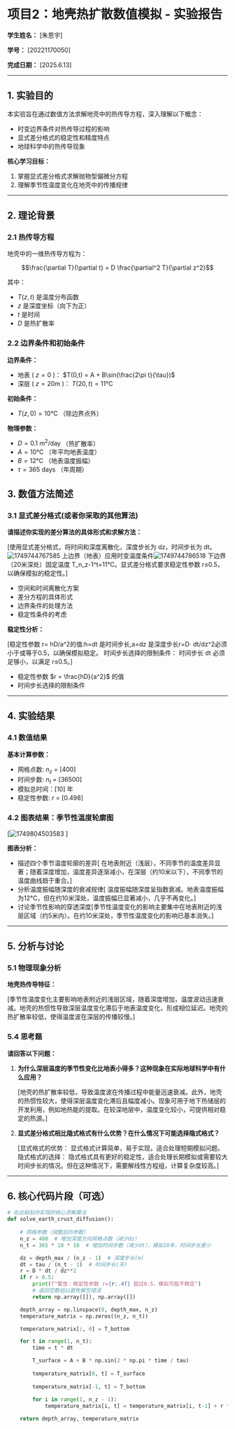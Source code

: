 # 项目2：地壳热扩散数值模拟 - 实验报告

**学生姓名：** [朱思宇]

**学号：** [20221170050]

**完成日期：** [2025.6.13]


---

## 1. 实验目的

本实验旨在通过数值方法求解地壳中的热传导方程，深入理解以下概念：

- 时变边界条件对热传导过程的影响
- 显式差分格式的稳定性和精度特点
- 地球科学中的热传导现象

**核心学习目标：**
1. 掌握显式差分格式求解抛物型偏微分方程
2. 理解季节性温度变化在地壳中的传播规律

---

## 2. 理论背景

### 2.1 热传导方程

地壳中的一维热传导方程为：

$$\frac{\partial T}{\partial t} = D \frac{\partial^2 T}{\partial z^2}$$

其中：
- $T(z,t)$ 是温度分布函数
- $z$ 是深度坐标（向下为正）
- $t$ 是时间
- $D$ 是热扩散率

### 2.2 边界条件和初始条件

**边界条件：**
- 地表 ( $z=0$ )： $T(0,t) = A + B\sin(\frac{2\pi t}{\tau})$
- 深层 ( $z=20\text{m}$ )： $T(20,t) = 11°\text{C}$

**初始条件：**
- $T(z,0) = 10°\text{C}$ （除边界点外）

**物理参数：**
- $D = 0.1 \text{ m}^2/\text{day}$ （热扩散率）
- $A = 10°\text{C}$ （年平均地表温度）
- $B = 12°\text{C}$ （地表温度振幅）
- $\tau = 365 \text{ days}$ （年周期）


## 3. 数值方法简述

### 3.1 显式差分格式(或者你采取的其他算法)

**请描述你实现的差分算法的具体形式和求解方法：**

[使用显式差分格式，将时间和深度离散化，深度步长为 dz，时间步长为 dt。![1749744767585](https://github.com/user-attachments/assets/712502bd-9ac3-4753-8554-f436858b5ca4)
上边界（地表）应用时变温度条件![1749744786518](https://github.com/user-attachments/assets/7a6447ae-a360-4ac4-8f7d-bfaf7f62e904)
下边界（20米深处）固定温度 T_n_z-1^t=11°C。显式差分格式要求稳定性参数 r≤0.5，以确保模拟的稳定性。]
- 空间和时间离散化方案
- 差分方程的具体形式
- 边界条件的处理方法
- 稳定性条件的考虑

**稳定性分析：**

[稳定性参数 r= hD/a^2的值:h=dt 是时间步长,a=dz 是深度步长r=D⋅ dt/dz^2必须小于或等于0.5，以确保模拟稳定。
时间步长选择的限制条件： 时间步长 dt 必须足够小，以满足 r≤0.5。]
- 稳定性参数 $r = \frac{hD}{a^2}$ 的值
- 时间步长选择的限制条件

---

## 4. 实验结果

### 4.1 数值结果

**基本计算参数：**
- 网格点数: $n_z$ =  [400]
- 时间步数: $n_t$ =  [36500]
- 模拟总时间：[10] 年
- 稳定性参数: $r$ =  [0.498]

### 4.2 图表结果：季节性温度轮廓图

[![1749804503583](https://github.com/user-attachments/assets/6a10989e-4392-4ea9-a8fd-5713da051859)
]

**图表分析：**
- 描述四个季节温度轮廓的差异[ 在地表附近（浅层），不同季节的温度差异显著；随着深度增加，温度差异逐渐减小，在深层（约10米以下），不同季节的温度曲线趋于重合。]
- 分析温度振幅随深度的衰减规律[ 温度振幅随深度呈指数衰减。地表温度振幅为12°C，但在约10米深处，温度振幅已显著减小，几乎不再变化。]
- 讨论季节性影响的穿透深度[季节性温度变化的影响主要集中在地表附近的浅层区域（约5米内）。在约10米深处，季节性温度变化的影响已基本消失。]

---

## 5. 分析与讨论

### 5.1 物理现象分析

**地壳热传导特征：**

[季节性温度变化主要影响地表附近的浅层区域，随着深度增加，温度波动迅速衰减。地壳的热惯性导致深层温度变化滞后于地表温度变化，形成相位延迟。地壳的热扩散率较低，使得温度波在深层的传播较慢。]


### 5.4 思考题

**请回答以下问题：**

1. **为什么深层温度的季节性变化比地表小得多？这种现象在实际地球科学中有什么应用？**

   [地壳的热扩散率较低，导致温度波在传播过程中能量迅速衰减。此外，地壳的热惯性较大，使得深层温度变化滞后且幅度减小。现象可用于地下热储层的开发利用，例如地热能的提取。在较深地层中，温度变化较小，可提供相对稳定的热源。]

3. **显式差分格式相比隐式格式有什么优势？在什么情况下可能选择隐式格式？**

   [显式格式的优势： 显式格式计算简单，易于实现，适合处理短期模拟问题。隐式格式的选择： 隐式格式具有更好的稳定性，适合处理长期模拟或需要较大时间步长的情况。但在这种情况下，需要解线性方程组，计算复杂度较高。]

---

## 6. 核心代码片段（可选）

```python
# 在此粘贴你实现的核心求解算法
def solve_earth_crust_diffusion():
  
    # 网格参数（调整后的参数）
    n_z = 400  # 增加深度方向网格点数（减少dz）
    n_t = 365 * 10 * 10  # 增加时间步数（减少dt），模拟10年，时间步长更小

    dz = depth_max / (n_z - 1)  # 深度步长(m)
    dt = tau / (n_t - 1)  # 时间步长(天)
    r = D * dt / dz**2
    if r > 0.5:
        print(f"警告：稳定性参数 r={r:.4f} 超过0.5，模拟可能不稳定")
        # 返回空数组以避免解包错误
        return np.array([]), np.array([])

    depth_array = np.linspace(0, depth_max, n_z)
    temperature_matrix = np.zeros((n_z, n_t))

    temperature_matrix[:, 0] = T_bottom

    for t in range(1, n_t):
        time = t * dt 

        T_surface = A + B * np.sin(2 * np.pi * time / tau)
       
        temperature_matrix[0, t] = T_surface
 
        temperature_matrix[-1, t] = T_bottom
    
        for i in range(1, n_z - 1):
            temperature_matrix[i, t] = temperature_matrix[i, t-1] + r * (temperature_matrix[i+1, t-1] - 2 * temperature_matrix[i, t-1] + temperature_matrix[i-1, t-1])

    return depth_array, temperature_matrix
```

